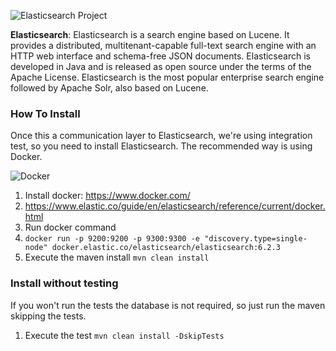 ![Elasticsearch Project](https://jnosql.github.io/img/logos/elastic.svg)


**Elasticsearch**: Elasticsearch is a search engine based on Lucene. It provides a distributed, multitenant-capable full-text search engine with an HTTP web interface and schema-free JSON documents. Elasticsearch is developed in Java and is released as open source under the terms of the Apache License. Elasticsearch is the most popular enterprise search engine followed by Apache Solr, also based on Lucene.


### How To Install

Once this a communication layer to Elasticsearch, we're using integration test, so you need to install Elasticsearch. The recommended way is using Docker.

![Docker](https://www.docker.com/sites/default/files/horizontal_large.png)

1. Install docker: https://www.docker.com/
1. https://www.elastic.co/guide/en/elasticsearch/reference/current/docker.html
1. Run docker command
1. `docker run -p 9200:9200 -p 9300:9300 -e "discovery.type=single-node" docker.elastic.co/elasticsearch/elasticsearch:6.2.3`
1. Execute the maven install `mvn clean install`


### Install without testing


If you won't run the tests the database is not required, so just run the maven skipping the tests.

1. Execute the test `mvn clean install -DskipTests`
